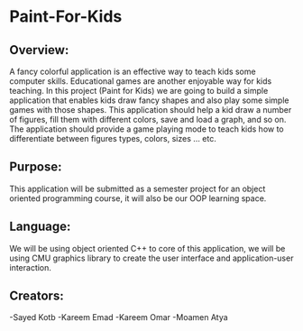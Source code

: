# Paint-For-Kids

Overview:
---------
A fancy colorful application is an effective way to teach kids some computer skills. Educational games are another enjoyable way 
for kids teaching.
In this project (Paint for Kids) we are going to build a simple application that enables kids draw fancy shapes and also play some 
simple games with those shapes. This application should help a kid draw a number of figures, fill them with different colors, 
save and load a graph, and so on. The application should provide a game playing mode to teach kids how to differentiate between figures
types, colors, sizes … etc. 

Purpose:
--------
This application will be submitted as a semester project for an object oriented programming course, it will also be our OOP learning space.  

Language:
---------
We will be using object oriented C++ to core of this application, we will be using CMU graphics library to create the user interface
and application-user interaction.

Creators:
---------
-Sayed Kotb 
-Kareem Emad
-Kareem Omar
-Moamen Atya
